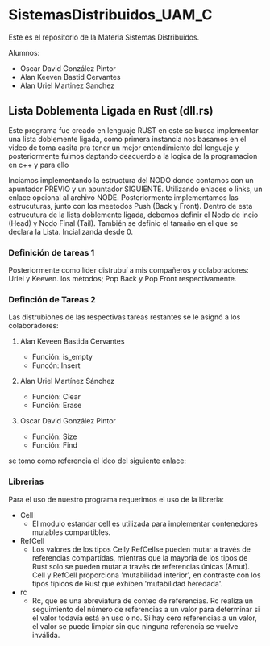 # SistemasDistribuidos_UAM_C
Este es el repositorio de la Materia Sistemas Distribuidos.

Alumnos: 
- Oscar David González Pintor
- Alan Keeven Bastid Cervantes
- Alan Uriel Martinez Sanchez

## Lista Doblementa Ligada en Rust (dll.rs)
Este programa fue creado en lenguaje RUST en este se busca implementar una lista doblemente ligada, como primera instancia nos basamos en el video de toma casita pra tener un mejor entendimiento del lenguaje y posteriormente fuimos daptando deacuerdo a la logica de la programacion en c++ y para ello  

Inciamos implementando la estructura del NODO donde contamos con un apuntador PREVIO y  un apuntador SIGUIENTE.
Utilizando enlaces o links<T>, un enlace opcional al archivo NODE.
Posteriormente implementamos las estrucuturas, junto con los meetodos Push (Back y Front). 
Dentro de esta estrucutura de la lista doblemente ligada, debemos definir el Nodo de incio (Head) y Nodo Final (Tail).
También se definio el tamaño en el que se declara la Lista. Incializanda desde 0.

### Definición de tareas 1
Posteriormente como líder distrubuí a mis compañeros y colaboradores: Uriel y Keeven. los métodos; Pop Back y Pop Front respectivamente.

### Definción de Tareas 2
Las distrubiones de las respectivas tareas restantes se le asignó a los colaboradores: 
1. Alan Keveen Bastida Cervantes
    - Función: is_empty
    - Funcón: Insert

2. Alan Uriel Martínez Sánchez
    - Función: Clear
    - Función: Erase

3. Oscar David González Pintor
    - Función: Size
    - Función: Find

se tomo como referencia el ideo del siguiente enlace: 

### Librerias
Para el uso de nuestro programa requerimos el uso de la libreria:
- Cell 
    - El modulo estandar cell es utilizada para implementar contenedores mutables compartibles.
- RefCell 
    - Los valores de los tipos Cell<T>y RefCell<T>se pueden mutar a través de referencias compartidas, mientras que la mayoría de los tipos de Rust solo se pueden mutar a través de referencias únicas (&mut). Cell<T> y RefCell<T> proporciona 'mutabilidad interior', en contraste con los tipos típicos de Rust que exhiben 'mutabilidad heredada'.
- rc 
    - Rc<T>, que es una abreviatura de conteo de referencias. 
    Rc<T> realiza un seguimiento del número de referencias a un valor para determinar si el valor todavía está en uso o no. Si hay cero referencias a un valor, el valor se puede limpiar sin que ninguna referencia se vuelve inválida.



